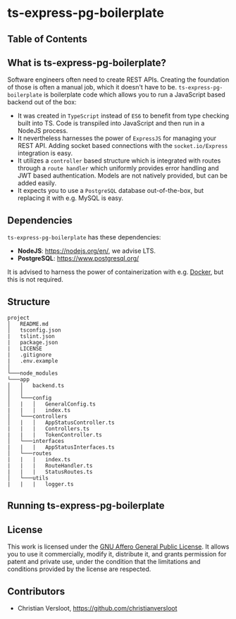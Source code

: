 # ts-express-pg-boilerplate

## Table of Contents
## What is ts-express-pg-boilerplate?
Software engineers often need to create REST APIs. Creating the foundation of those is often a manual job, which it doesn't have to be. `ts-express-pg-boilerplate` is boilerplate code which allows you to run a JavaScript based backend out of the box:

* It was created in `TypeScript` instead of `ES6` to benefit from type checking built into TS. Code is transpiled into JavaScript and then run in a NodeJS process.
* It nevertheless harnesses the power of `ExpressJS` for managing your REST API. Adding socket based connections with the `socket.io/Express` integration is easy.
* It utilizes a `controller` based structure which is integrated with routes through a `route handler` which uniformly provides error handling and JWT based authentication. Models are not natively provided, but can be added easily.
* It expects you to use a `PostgreSQL` database out-of-the-box, but replacing it with e.g. MySQL is easy.

## Dependencies
`ts-express-pg-boilerplate` has these dependencies:

* **NodeJS**: https://nodejs.org/en/, we advise LTS.
* **PostgreSQL**: https://www.postgresql.org/

It is advised to harness the power of containerization with e.g. [Docker](https://www.docker.com/), but this is not required.

## Structure
```
project
│   README.md
│   tsconfig.json
|   tslint.json
|   package.json
|   LICENSE
|   .gitignore
|   .env.example    
│
└───node_modules
└───app
│   │   backend.ts
│   │
│   └───config
│   |   │   GeneralConfig.ts
|   |   |   index.ts
│   └───controllers
│   |   │   AppStatusController.ts
|   |   |   Controllers.ts
|   |   |   TokenController.ts
│   └───interfaces
|   |   |   AppStatusInterfaces.ts
│   └───routes
|   |   |   index.ts
|   |   |   RouteHandler.ts
|   |   |   StatusRoutes.ts
│   └───utils
|   |   |   logger.ts
```
## Running ts-express-pg-boilerplate
## License
This work is licensed under the [GNU Affero General Public License](./LICENSE.md). It allows you to use it commercially, modify it, distribute it, and grants permission for patent and private use, under the condition that the limitations and conditions provided by the license are respected.
## Contributors
* Christian Versloot, https://github.com/christianversloot